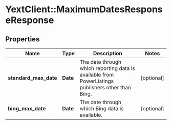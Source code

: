 # YextClient::MaximumDatesResponseResponse

## Properties
Name | Type | Description | Notes
------------ | ------------- | ------------- | -------------
**standard_max_date** | **Date** | The date through which reporting data is available from PowerListings publishers other than Bing. | [optional] 
**bing_max_date** | **Date** | The date through which Bing data is available. | [optional] 



